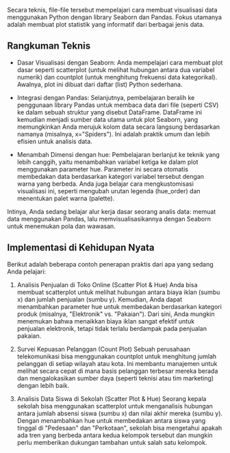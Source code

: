 Secara teknis, file-file tersebut mempelajari cara membuat visualisasi data menggunakan Python dengan library Seaborn dan Pandas. Fokus utamanya adalah membuat plot statistik yang informatif dari berbagai jenis data.


## Rangkuman Teknis

- Dasar Visualisasi dengan Seaborn: Anda mempelajari cara membuat plot dasar seperti scatterplot (untuk melihat hubungan antara dua variabel numerik) dan countplot (untuk menghitung frekuensi data kategorikal). Awalnya, plot ini dibuat dari daftar (list) Python sederhana.

- Integrasi dengan Pandas: Selanjutnya, pembelajaran beralih ke penggunaan library Pandas untuk membaca data dari file (seperti CSV) ke dalam sebuah struktur yang disebut DataFrame. DataFrame ini kemudian menjadi sumber data utama untuk plot Seaborn, yang memungkinkan Anda merujuk kolom data secara langsung berdasarkan namanya (misalnya, x="Spiders"). Ini adalah praktik umum dan lebih efisien untuk analisis data.

- Menambah Dimensi dengan hue: Pembelajaran berlanjut ke teknik yang lebih canggih, yaitu menambahkan variabel ketiga ke dalam plot menggunakan parameter hue. Parameter ini secara otomatis membedakan data berdasarkan kategori variabel tersebut dengan warna yang berbeda. Anda juga belajar cara mengkustomisasi visualisasi ini, seperti mengubah urutan legenda (hue_order) dan menentukan palet warna (palette).

Intinya, Anda sedang belajar alur kerja dasar seorang analis data: memuat data menggunakan Pandas, lalu memvisualisasikannya dengan Seaborn untuk menemukan pola dan wawasan.

## Implementasi di Kehidupan Nyata
Berikut adalah beberapa contoh penerapan praktis dari apa yang sedang Anda pelajari:

   1. Analisis Penjualan di Toko Online (Scatter Plot & Hue)
    Anda bisa membuat scatterplot untuk melihat hubungan antara biaya iklan (sumbu x) dan jumlah penjualan (sumbu y). Kemudian, Anda dapat menambahkan parameter hue untuk membedakan berdasarkan kategori produk (misalnya, "Elektronik" vs. "Pakaian"). Dari sini, Anda mungkin menemukan bahwa menaikkan biaya iklan sangat efektif untuk penjualan elektronik, tetapi tidak terlalu berdampak pada penjualan pakaian.

   2. Survei Kepuasan Pelanggan (Count Plot)
    Sebuah perusahaan telekomunikasi bisa menggunakan countplot untuk menghitung jumlah pelanggan di setiap wilayah atau kota. Ini membantu manajemen untuk melihat secara cepat di mana basis pelanggan terbesar mereka berada dan mengalokasikan sumber daya (seperti teknisi atau tim marketing) dengan lebih baik.

   3. Analisis Data Siswa di Sekolah (Scatter Plot & Hue)
    Seorang kepala sekolah bisa menggunakan scatterplot untuk menganalisis hubungan antara jumlah absensi siswa (sumbu x) dan nilai akhir mereka (sumbu y). Dengan menambahkan hue untuk membedakan antara siswa yang tinggal di "Pedesaan" dan "Perkotaan", sekolah bisa mengetahui apakah ada tren yang berbeda antara kedua kelompok tersebut dan mungkin perlu memberikan dukungan tambahan untuk salah satu kelompok.